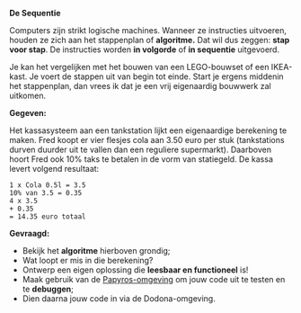 **De Sequentie**

Computers zijn strikt logische machines. Wanneer ze instructies uitvoeren, houden ze zich aan het stappenplan of **algoritme.** Dat wil dus zeggen: **stap voor stap**. 
De instructies worden **in volgorde** of **in sequentie** uitgevoerd. 

Je kan het vergelijken met het bouwen van een LEGO-bouwset of een IKEA-kast. Je voert de stappen uit van begin tot einde. Start je ergens middenin het stappenplan, 
dan vrees ik dat je een vrij eigenaardig bouwwerk zal uitkomen. 

**Gegeven:**

Het kassasysteem aan een tankstation lijkt een eigenaardige berekening te maken. Fred koopt er vier flesjes cola aan 3.50 euro per stuk (tankstations durven duurder uit te vallen dan een reguliere supermarkt). 
Daarboven hoort Fred ook 10% taks te betalen in de vorm van statiegeld. De kassa levert volgend resultaat: 

```
1 x Cola 0.5l = 3.5
10% van 3.5 = 0.35
4 x 3.5 
+ 0.35
= 14.35 euro totaal 
```


**Gevraagd:**

* Bekijk het **algoritme** hierboven grondig; 
* Wat loopt er mis in die berekening? 
* Ontwerp een eigen oplossing die **leesbaar en functioneel** is! 
* Maak gebruik van de [Papyros-omgeving](https://papyros.dodona.be/?locale=nl&language=JavaScript) om jouw code uit te testen en te **debuggen**; 
* Dien daarna jouw code in via de Dodona-omgeving. 